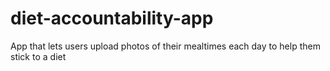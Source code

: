 # diet-accountability-app

App that lets users upload photos of their mealtimes each day to help them stick to a diet
